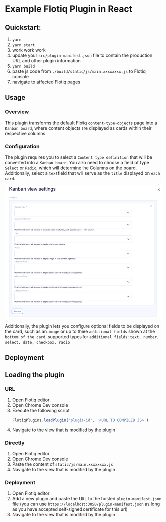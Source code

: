 # Example Flotiq Plugin in React

## Quickstart:

1. `yarn`
2. `yarn start`
3. work work work
4. update your `src/plugin-manifest.json` file to contain the production URL and other plugin information
5. `yarn build`
6. paste js code from `./build/static/js/main.xxxxxxxx.js` to Flotiq console
7. navigate to affected Flotiq pages

## Usage

### Overview

This plugin transforms the default Flotiq `content-type-objects` page into a `Kanban board`, where content objects are
displayed as cards within their respective columns.

### Configuration

The plugin requires you to select a `Content type definition` that will be converted into a `Kanban board`. You also
need to choose a field of type `Select` or `Radio`, which will determine the Columns on the board. Additionally, select
a `text`field that will serve as the `title` displayed on `each card`.

![](.docs/images/settings-screen.png)

Additionally, the plugin lets you configure optional fields to be displayed on the card, such as an `image` or up to
three `additional fields` shown at the `bottom of the card`. supported types for 
`additional fields`: `text, number, select, date, checkbox, radio`

## Deployment

<!-- TO DO -->

## Loading the plugin

### URL

1. Open Flotiq editor
2. Open Chrome Dev console
3. Execute the following script
   ```javascript
   FlotiqPlugins.loadPlugin('plugin-id', '<URL TO COMPILED JS>')
   ```
4. Navigate to the view that is modified by the plugin

### Directly

1. Open Flotiq editor
2. Open Chrome Dev console
3. Paste the content of `static/js/main.xxxxxxxx.js`
4. Navigate to the view that is modified by the plugin

### Deployment

1. Open Flotiq editor
2. Add a new plugin and paste the URL to the hosted `plugin-manifest.json` file (you can
   use `https://localhost:3050/plugin-manifest.json` as long as you have accepted self-signed certificate for this url)
3. Navigate to the view that is modified by the plugin
